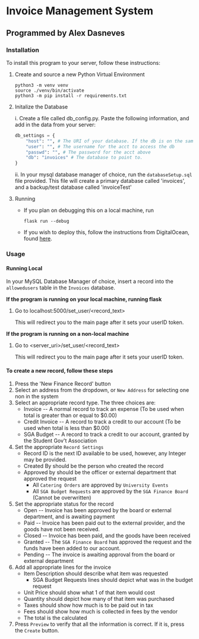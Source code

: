 # Invoice Management System

## Programmed by Alex Dasneves

### Installation

To install this program to your server, follow these instructions:

1. Create and source a new Python Virtual Environment
    ```
    python3 -m venv venv
    source ./venv/bin/activate
    python3 -m pip install -r requirements.txt
    ```
1. Initalize the Database

    i. Create a file called db_config.py. Paste the following information, and add in the data from your server:
    ```py
    db_settings = {
        "host": "", # The URI of your database. If the db is on the same machine as the machine running this, use 'localhost'
        "user": "", # The username for the acct to access the db
        "passwd": "", # The password for the acct above
        "db": "invoices" # The database to point to.
    }
    ```
    ii. In your mysql database manager of choice, run the `databaseSetup.sql` file provided. 
    This file will create a primary database called 'invoices', and a backup/test database called 'invoiceTest'

1. Running
    * If you plan on debugging this on a local machine, run
        ```
        flask run --debug
        ```
    * If you wish to deploy this, follow the instructions from DigitalOcean, found [here](https://www.digitalocean.com/community/tutorials/how-to-serve-flask-applications-with-gunicorn-and-nginx-on-ubuntu-18-04).

### Usage

#### Running Local

In your MySQL Database Manager of choice, insert a record into the `allowedusers` table in the `Invoices` database.

**If the program is running on your local machine, running flask**
1. Go to localhost:5000/set_user/<record_text>
    
    This will redirect you to the main page after it sets your userID token.

**If the program is running on a non-local machine**
1. Go to <server_uri>/set_user/<record_text>

    This will redirect you to the main page after it sets your userID token.

#### To create a new record, follow these steps

1. Press the 'New Finance Record' button
1. Select an address from the dropdown, or `New Address` for selecting one non in the system
1. Select an appropriate record type. The three choices are:
    * Invoice -- A normal record to track an expense (To be used when total is greater than or equal to $0.00)
    * Credit Invoice -- A record to track a credit to our account (To be used when total is less than $0.00)
    * SGA Budget -- A record to track a credit to our account, granted by the Student Gov't Association
1. Set the appropriate `Record Settings`
    * Record ID is the next ID available to be used, however, any Integer may be provided.
    * Created By should be the person who created the record
    * Approved by should be the officer or external department that approved the request
        * All `Catering Orders` are approved by `University Events`
        * All `SGA Budget Requests` are approved by the `SGA Finance Board` (Cannot be overwritten)
1. Set the appropriate status for the record
    * Open -- Invoice has been approved by the board or external department, and is awaiting payment
    * Paid -- Invoice has been paid out to the external provider, and the goods have not been received.
    * Closed -- Invoice has been paid, and the goods have been received
    * Granted -- The `SGA Finance Board` has approved the request and the funds have been added to our account.
    * Pending -- The invoice is awaiting approval from the board or external department
1. Add all appropriate lines for the invoice
    * Item Description should describe what item was requested
        * SGA Budget Requests lines should depict what was in the budget request
    * Unit Price should show what 1 of that item would cost
    * Quantity should depict how many of that item was purchased
    * Taxes should show how much is to be paid out in tax
    * Fees should show how much is collected in fees by the vendor
    * The total is the calculated 
1. Press `Preview` to verify that all the information is correct. If it is, press the `Create` button.

